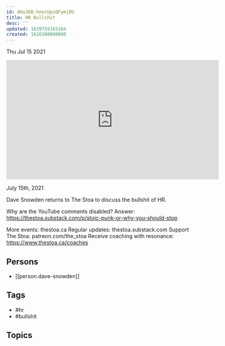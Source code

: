 ```yaml
---
id: AHu36B-hnecUpiQFymjDU
title: HR Bullshit
desc: ''
updated: 1639759165164
created: 1626300000000
---
```





Thu Jul 15 2021

<iframe width="560" height="315" src="https://www.youtube.com/embed/sDKD87ygkKA" title="HR Bullshit w/ Dave Snowden" frameborder="0" allow="accelerometer; autoplay; clipboard-write; encrypted-media; gyroscope; picture-in-picture" allowfullscreen ></iframe>

July 15th, 2021

Dave Snowden returns to The Stoa to discuss the bullshit of HR.

Why are the YouTube comments disabled? Answer: https://thestoa.substack.com/p/stoic-punk-or-why-you-should-stop

More events: thestoa.ca
Regular updates: thestoa.substack.com
Support The Stoa: patreon.com/the_stoa
Receive coaching with resonance: https://www.thestoa.ca/coaches

## Persons

- [[person.dave-snowden]]

## Tags

- #hr
- #bullshit

## Topics



